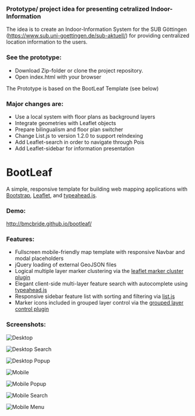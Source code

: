 ### Prototype/ project idea for presenting cetralized Indoor-Information

The idea is to create an Indoor-Information System for the SUB Göttingen (https://www.sub.uni-goettingen.de/sub-aktuell/) for providing centralized location information to the users.

### See the prototype:
* Download Zip-folder or clone the project repository.
* Open index.html with your browser















The Prototype is based on the BootLeaf Template (see below)

### Major changes are:
* Use a local system with floor plans as background layers
* Integrate geometries with Leaflet objects
* Prepare bilingualism and floor plan switcher
* Change List.js to version 1.2.0 to support reIndexing
* Add Leaflet-search in order to navigate through Pois
* Add Leaflet-sidebar for information presentation


BootLeaf
========

A simple, responsive template for building web mapping applications with [Bootstrap](http://getbootstrap.com/), [Leaflet](http://leafletjs.com/), and [typeahead.js](http://twitter.github.io/typeahead.js/).

### Demo:
http://bmcbride.github.io/bootleaf/

### Features:
* Fullscreen mobile-friendly map template with responsive Navbar and modal placeholders
* jQuery loading of external GeoJSON files
* Logical multiple layer marker clustering via the [leaflet marker cluster plugin](https://github.com/Leaflet/Leaflet.markercluster)
* Elegant client-side multi-layer feature search with autocomplete using [typeahead.js](http://twitter.github.io/typeahead.js/)
* Responsive sidebar feature list with sorting and filtering via [list.js](http://listjs.com/)
* Marker icons included in grouped layer control via the [grouped layer control plugin](https://github.com/ismyrnow/Leaflet.groupedlayercontrol)

### Screenshots:

![Desktop](http://bmcbride.github.io/bootleaf/screenshots/bootleaf-desktop1.png)

![Desktop Search](http://bmcbride.github.io/bootleaf/screenshots/bootleaf-desktop2.png)

![Desktop Popup](http://bmcbride.github.io/bootleaf/screenshots/bootleaf-desktop3.png)

![Mobile](http://bmcbride.github.io/bootleaf/screenshots/bootleaf-mobile1.png)

![Mobile Popup](http://bmcbride.github.io/bootleaf/screenshots/bootleaf-mobile2.png)

![Mobile Search](http://bmcbride.github.io/bootleaf/screenshots/bootleaf-mobile3.png)

![Mobile Menu](http://bmcbride.github.io/bootleaf/screenshots/bootleaf-mobile4.png)
